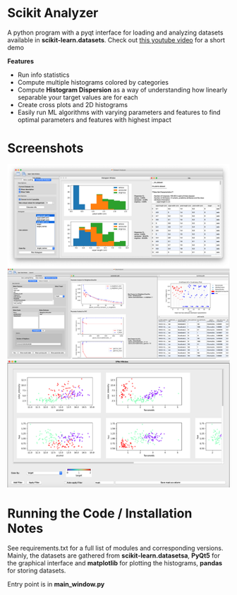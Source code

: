 # Scikit Analyzer
A python program with a pyqt interface for loading and analyzing datasets available in <b>scikit-learn.datasets</b>.
Check out <a href="https://youtu.be/nH0ePeOrICI"> this youtube video</a> for a short demo

<b> Features</b>
<ul> 
  <li>Run info statistics</li>
  <li>Compute multiple histograms colored by categories</li>
  <li>Compute <b>Histogram Dispersion</b> as a way of understanding how linearly separable your target values are for each 
  <li>Create cross plots and 2D histograms</li>
  <li>Easily run ML algorithms with varying parameters and features to find optimal parameters and features with highest      impact </li>
</ul>
  
  

# Screenshots
<img src="Screen Shot 1.png"> </img>
<img src="ML gridsearch.png"> </img>
<img src="xplot screenshot.png"> </img>


# Running the Code / Installation Notes 

See requirements.txt for a full list of modules and corresponding versions. 
Mainly, the datasets are gathered from <b>scikit-learn.datasetsa</b>, <b>PyQt5</b> for the graphical interface and <b>matplotlib</b> for plotting the histograms, 
<b>pandas</b> for storing datasets.
<p>
Entry point is in <b>main_window.py</b>

